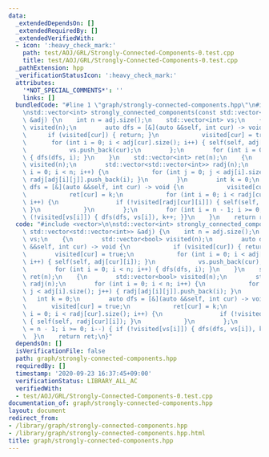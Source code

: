 ```yaml
---
data:
  _extendedDependsOn: []
  _extendedRequiredBy: []
  _extendedVerifiedWith:
  - icon: ':heavy_check_mark:'
    path: test/AOJ/GRL/Strongly-Connected-Components-0.test.cpp
    title: test/AOJ/GRL/Strongly-Connected-Components-0.test.cpp
  _pathExtension: hpp
  _verificationStatusIcon: ':heavy_check_mark:'
  attributes:
    '*NOT_SPECIAL_COMMENTS*': ''
    links: []
  bundledCode: "#line 1 \"graph/strongly-connected-components.hpp\"\n#include <vector>\n\
    \nstd::vector<int> strongly_connected_components(const std::vector<std::vector<int>>\
    \ &adj) {\n    int n = adj.size();\n    std::vector<int> vs;\n    {\n        std::vector<bool>\
    \ visited(n);\n        auto dfs = [&](auto &&self, int cur) -> void {\n      \
    \      if (visited[cur]) { return; }\n            visited[cur] = true;\n     \
    \       for (int i = 0; i < adj[cur].size(); i++) { self(self, adj[cur][i]); }\n\
    \            vs.push_back(cur);\n        };\n        for (int i = 0; i < n; i++)\
    \ { dfs(dfs, i); }\n    }\n    std::vector<int> ret(n);\n    {\n        std::vector<bool>\
    \ visited(n);\n        std::vector<std::vector<int>> radj(n);\n        for (int\
    \ i = 0; i < n; i++) {\n            for (int j = 0; j < adj[i].size(); j++) {\
    \ radj[adj[i][j]].push_back(i); }\n        }\n        int k = 0;\n        auto\
    \ dfs = [&](auto &&self, int cur) -> void {\n            visited[cur] = true;\n\
    \            ret[cur] = k;\n            for (int i = 0; i < radj[cur].size();\
    \ i++) {\n                if (!visited[radj[cur][i]]) { self(self, radj[cur][i]);\
    \ }\n            }\n        };\n        for (int i = n - 1; i >= 0; i--) { if\
    \ (!visited[vs[i]]) { dfs(dfs, vs[i]), k++; }}\n    }\n    return ret;\n}\n"
  code: "#include <vector>\n\nstd::vector<int> strongly_connected_components(const\
    \ std::vector<std::vector<int>> &adj) {\n    int n = adj.size();\n    std::vector<int>\
    \ vs;\n    {\n        std::vector<bool> visited(n);\n        auto dfs = [&](auto\
    \ &&self, int cur) -> void {\n            if (visited[cur]) { return; }\n    \
    \        visited[cur] = true;\n            for (int i = 0; i < adj[cur].size();\
    \ i++) { self(self, adj[cur][i]); }\n            vs.push_back(cur);\n        };\n\
    \        for (int i = 0; i < n; i++) { dfs(dfs, i); }\n    }\n    std::vector<int>\
    \ ret(n);\n    {\n        std::vector<bool> visited(n);\n        std::vector<std::vector<int>>\
    \ radj(n);\n        for (int i = 0; i < n; i++) {\n            for (int j = 0;\
    \ j < adj[i].size(); j++) { radj[adj[i][j]].push_back(i); }\n        }\n     \
    \   int k = 0;\n        auto dfs = [&](auto &&self, int cur) -> void {\n     \
    \       visited[cur] = true;\n            ret[cur] = k;\n            for (int\
    \ i = 0; i < radj[cur].size(); i++) {\n                if (!visited[radj[cur][i]])\
    \ { self(self, radj[cur][i]); }\n            }\n        };\n        for (int i\
    \ = n - 1; i >= 0; i--) { if (!visited[vs[i]]) { dfs(dfs, vs[i]), k++; }}\n  \
    \  }\n    return ret;\n}"
  dependsOn: []
  isVerificationFile: false
  path: graph/strongly-connected-components.hpp
  requiredBy: []
  timestamp: '2020-09-23 16:37:45+09:00'
  verificationStatus: LIBRARY_ALL_AC
  verifiedWith:
  - test/AOJ/GRL/Strongly-Connected-Components-0.test.cpp
documentation_of: graph/strongly-connected-components.hpp
layout: document
redirect_from:
- /library/graph/strongly-connected-components.hpp
- /library/graph/strongly-connected-components.hpp.html
title: graph/strongly-connected-components.hpp
---
```

